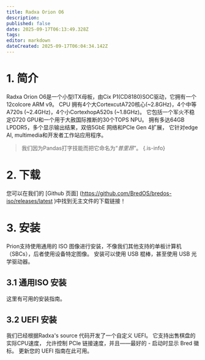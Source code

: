 ```yaml
---
title: Radxa Orion O6
description:
published: false
date: 2025-09-17T06:13:49.328Z
tags:
editor: markdown
dateCreated: 2025-09-17T06:04:34.142Z
---
```


# 1. 简介

Radxa Orion O6是一个小型ITX母板，由Cix P1(CD8180)SOC驱动，它拥有一个 12colcore ARM v9。 CPU 拥有4个大CortexcutA720核心(~2.8GHz)，4个中等A720s (~2.4GHz)，4个小CortexhopA520s (~1.8GHz)。  它包括一个军火不稳定G720 GPU和一个用于大赦国际推断的30个TOPS NPU。  拥有多达64GB LPDDR5，多个显示输出结果，双倍5GbE 网络和PCIe Gen 4扩展， 它针对edge AI, multimedia和开发者工作站应用程序。

> 我们因为Pandas打字技能而把它命名为“_普里昂_”。
> {.is-info}

# 2. 下载

您可以在我们的 [Github 页面] (https://github.com/BredOS/bredos-iso/releases/latest )中找到无主文件的下载链接！

# 3. 安装

Prion支持使用通用的 ISO 图像进行安装，不像我们其他支持的单板计算机（SBCs），后者使用设备特定图像。 安装可以使用 USB 棍棒，甚至使用 USB 光学驱动器。

## 3.1 通用ISO 安装

这里有可用的安装指南。

## 3.2 UEFI 安装

我们已经根据Radxa's source 代码开发了一个自定义 UEFI。 它支持出售棋盘的实际CPU速度， 允许控制 PCIe 链接速度，并且——最好的 - 启动时显示 Bred 徽标。 更新您的 UEFI 指南在此可用。